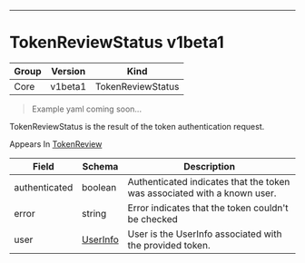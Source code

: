 

-----------
# TokenReviewStatus v1beta1

Group        | Version     | Kind
------------ | ---------- | -----------
Core | v1beta1 | TokenReviewStatus







> Example yaml coming soon...


TokenReviewStatus is the result of the token authentication request.

<aside class="notice">
Appears In <a href="#tokenreview-v1beta1">TokenReview</a> </aside>

Field        | Schema     | Description
------------ | ---------- | -----------
authenticated | boolean | Authenticated indicates that the token was associated with a known user.
error | string | Error indicates that the token couldn't be checked
user | [UserInfo](#userinfo-v1beta1) | User is the UserInfo associated with the provided token.






